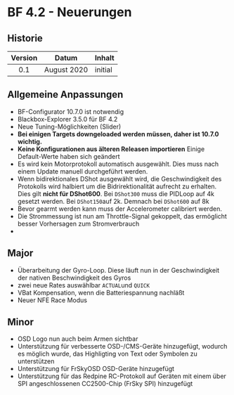 # BF 4.2 - Neuerungen

## Historie
| Version  |  Datum |  Inhalt |
|:-:|---|---|
| 0.1  |  August 2020 | initial  |

## Allgemeine Anpassungen
* BF-Configurator 10.7.0 ist notwendig
* Blackbox-Explorer 3.5.0 für BF 4.2
* Neue Tuning-Möglichkeiten (Slider)
* **Bei einigen Targets downgeloaded werden müssen, daher ist 10.7.0 wichtig.**
* **Keine Konfigurationen aus älteren Releasen importieren** Einige Default-Werte haben sich geändert
* Es wird kein Motorprotokoll automatisch ausgewählt. Dies muss nach einem Update manuell durchgeführt werden.
* Wenn bidirektionales DShot ausgewählt wird, die Geschwindigkeit des Protokolls wird halbiert um die Bidrirektionalität aufrecht zu erhalten. Dies gilt **nicht für DShot600**. Bei `DShot300` muss die PIDLoop auf 4k gesetzt werden. Bei `DShot150`auf 2k. Demnach bei `DShot600` auf 8k
* Bevor gearmt werden kann muss der Accelerometer calibriert werden.
* Die Strommessung ist nun am Throttle-Signal gekoppelt, das ermöglicht besser Vorhersagen zum Stromverbrauch
* 


## Major
* Überarbeitung der Gyro-Loop. Diese läuft nun in der Geschwindigkeit der nativen Beschwindigkeit des Gyros
* zwei neue Rates auswählbar `ACTUAL`und `QUICK` 
* VBat Kompensation, wenn die Batteriespannung nachläßt
* Neuer NFE Race Modus

## Minor
* OSD Logo nun auch beim Armen sichtbar
* Unterstützung für verbesserte OSD-/CMS-Geräte hinzugefügt, wodurch es möglich wurde, das Highligting von Text oder Symbolen zu unterstützen 
* Unterstützung für FrSkyOSD OSD-Geräte hinzugefügt
* Unterstützung für das Redpine RC-Protokoll auf Geräten mit einem über SPI angeschlossenen CC2500-Chip (FrSky SPI) hinzugefügt
